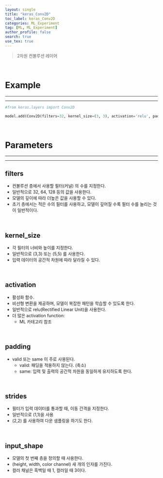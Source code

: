 ```yaml
---
layout: single
title: "keras_Conv2D"
toc_label: keras_Conv2D
categories: ML_Experiment
tag: [ML, ML_Experiment]
author_profile: false
search: true
use_tex: true
---
```


> 2차원 컨볼루션 레이어

<br>

# Example

---

---
```python
#from keras.layers import Conv2D

model.add(Conv2D(filters=32, kernel_size=(3, 3), activation='relu', padding='same', strides=(1,1), input_shape=(28, 28, 1)))
```

<br>

# Parameters

---

---

## filters

- 컨볼루션 층에서 사용할 필터(커널) 의 수를 지정한다.
- 일반적으로 32, 64, 128 등의 값을 사용한다.
- 모델의 깊이에 따라 더높은 값을 사용할 수 있다.
- 초기 층에서는 적은 수의 필터를 사용하고, 모델이 깊어질 수록 필터 수를 늘리는 것이 일반적이다.

<br>

## kernel_size
- 각 필터의 너비와 높이를 지정한다.
- 일반적으로 (3,3) 또는 (5,5) 를 사용한다.
- 입력 데이터의 공간적 차원에 따라 달라질 수 있다.

<br>

## activation
- 활성화 함수.
- 비선형 변환을 제공하며, 모델이 복잡한 패턴을 학습할 수 있도록 한다.
- 일반적으로 relu(Rectified Linear Unit)을 사용한다.
- 더 많은 activation function: 
  - ML 카테고리 참조

<br>

## padding
- valid 또는 same 이 주로 사용된다.
  - valid: 패딩을 적용하지 않는다. (축소)
  - same: 입력 및 출력의 공간적 차원을 동일하게 유지하도록 한다.

<br>

## strides
- 필터가 입력 데이터를 통과할 때, 이동 간격을 지정한다.
- 일반적으로 (1,1)을 사용
- (2,2) 를 사용하여 다운 샘플링을 하기도 한다.

<br>

## input_shape
- 모델의 첫 번째 층을 정의할 때 사용한다.
- (height, width, color channel) 새 개의 인자를 가진다.
- 컬러 채널은 흑백일 때 1, 컬러일 때 3이다.

<br>